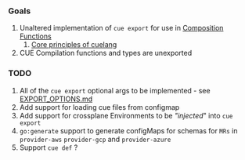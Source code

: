 ### Goals

1. Unaltered implementation of `cue export` for use in [Composition Functions](https://docs.crossplane.io/latest/concepts/composition-functions/)
   1. [Core principles of cuelang](https://cuelang.org/docs/about/#philosophy-and-principles)
1. CUE Compilation functions and types are unexported

### TODO

1. All of the `cue export` optional args to be implemented - see [EXPORT_OPTIONS.md](EXPORT_OPTIONS.md)
1. Add support for loading cue files from configmap
1. Add support for crossplane Environments to be _"injected_" into `cue export`
1. `go:generate` support to generate configMaps for schemas for `MRs` in `provider-aws` `provider-gcp` and `provider-azure`
1. Support `cue def` ?
